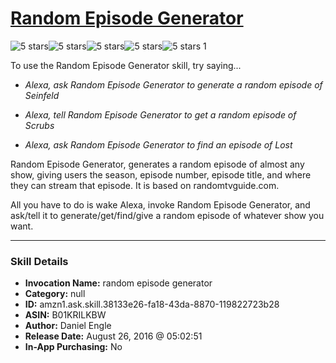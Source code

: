 # [Random Episode Generator](http://alexa.amazon.com/#skills/amzn1.ask.skill.38133e26-fa18-43da-8870-119822723b28)
![5 stars](../../images/ic_star_black_18dp_1x.png)![5 stars](../../images/ic_star_black_18dp_1x.png)![5 stars](../../images/ic_star_black_18dp_1x.png)![5 stars](../../images/ic_star_black_18dp_1x.png)![5 stars](../../images/ic_star_black_18dp_1x.png) 1

To use the Random Episode Generator skill, try saying...

* *Alexa, ask Random Episode Generator to generate a random episode of Seinfeld*

* *Alexa, tell Random Episode Generator to get a random episode of Scrubs*

* *Alexa, ask Random Episode Generator to find an episode of Lost*

Random Episode Generator, generates a random episode of almost any show, giving users the season, episode number, episode title, and where they can stream that episode. It is based on randomtvguide.com. 

All you have to do is wake Alexa, invoke Random Episode Generator, and ask/tell it to generate/get/find/give a random episode of whatever show you want.

***

### Skill Details

* **Invocation Name:** random episode generator
* **Category:** null
* **ID:** amzn1.ask.skill.38133e26-fa18-43da-8870-119822723b28
* **ASIN:** B01KRILKBW
* **Author:** Daniel Engle
* **Release Date:** August 26, 2016 @ 05:02:51
* **In-App Purchasing:** No
